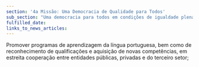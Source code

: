 ```yaml
---
section: '4a Missão: Uma Democracia de Qualidade para Todos'
sub_section: "Uma democracia para todos em condições de igualdade plena"
fulfilled_date:
links_to_news_articles:
---
```


Promover programas de aprendizagem da língua portuguesa, bem como de reconhecimento de qualificações e aquisição de novas competências, em estreita cooperação entre entidades públicas, privadas e do terceiro setor;